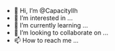 - 👋 Hi, I’m @Capacityllh
- 👀 I’m interested in ...
- 🌱 I’m currently learning ...
- 💞️ I’m looking to collaborate on ...
- 📫 How to reach me ...

<!---
Capacityllh/Capacityllh is a ✨ special ✨ repository because its `README.md` (this file) appears on your GitHub profile.
You can click the Preview link to take a look at your changes.
--->
